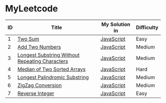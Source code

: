 # MyLeetcode

| ID | Title |My Solution in | Difficulty |
|---| ----- | -------- | ---------- |
|1|[Two Sum](https://leetcode.com/problems/two-sum/) | [JavaScript](./src/1TwoSum/twoSum.js)|Easy|
|2|[Add Two Numbers](https://leetcode.com/problems/add-two-numbers/) | [JavaScript](./src/2AddTwoNumbers/addTwoNumbers.js)|Medium|
|3|[Longest Substring Without Repeating Characters](https://leetcode.com/problems/longest-substring-without-repeating-characters/)|[JavaScript](./src/3LongestSubstring/longestSub.js)|Medium|
|4|[Median of Two Sorted Arrays](https://leetcode.com/problems/median-of-two-sorted-arrays/)|[JavaScript](./src/4MedianOfTwoSortedArray/medianOfTwoSortedArray.js)|Hard|
|5|[Longest Palindromic Substring](https://leetcode.com/problems/longest-palindromic-substring/)|[JavaScript](./src/5LongestPalindromicSubstring/src.js)|Medium|
|6|[ZigZag Conversion](https://leetcode.com/problems/zigzag-conversion/)|[JavaScript](./src/6ZigZagConversion/src.js)|Medium|
|7|[Reverse Integer](https://leetcode.com/problems/reverse-integer/)|[JavaScript](./src/7ReverseInteger/src.js)|Easy|

